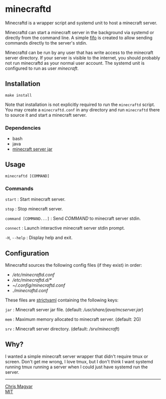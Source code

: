 # minecraftd

Minecraftd is a wrapper script and systemd unit to host a minecraft server.

Minecraftd can start a minecraft server in the background via systemd or
directly from the command line. A simple [fifo][fifo] is created to allow
sending commands directly to the server's stdin.

Minecraftd can be run by any user that has write access to the minecraft server
directory. If your server is visible to the internet, you should probably not
run minecraftd as your normal user account. The systemd unit is configured to
run as user *minecraft*.

## Installation

    make install

Note that installation is not explicitly required to run the `minecraftd`
script. You may create a `minecraftd.conf` in any directory and run
`minecraftd` there to source it and start a minecraft server.

### Dependencies
- bash
- java
- [minecraft server jar][mcjar]

## Usage

    minecraftd [COMMAND]

### Commands

`start`
: Start minecraft server.

`stop`
: Stop minecraft server.

`command [COMMAND...]`
: Send *COMMAND* to minecraft server stdin.

`connect`
: Launch interactive minecraft server stdin prompt.

`-H`, `--help`
: Display help and exit.

## Configuration

Minecraftd sources the following config files (if they exist) in order:
- */etc/minecraftd.conf*
- */etc/minecraftd.d/\**
- *~/.config/minecraftd.conf*
- *./minecraftd.conf*

These files are [strictyaml][syaml] containing the following keys:

`jar`
: Minecraft server jar file. (default: */usr/share/java/mcserver.jar*)

`mem`
: Maximum memory allocated to minecraft server. (default: 2G)

`srv`
: Minecraft server directory. (default: */srv/minecraft*)

## Why?

I wanted a simple minecraft server wrapper that didn't require tmux or screen.
Don't get me wrong, I love tmux, but I don't think I want systemd running tmux
running a server when I could just have systemd run the server.

----
[Chris Magyar](https://mags.zone)\
[MIT](https://opensource.org/licenses/MIT)

[fifo]: https://man7.org/linux/man-pages/man7/fifo.7.html
[mcjar]: https://www.minecraft.net/en-us/download/server
[syaml]: https://hitchdev.com/strictyaml/

<!--metadata:
author: Chris Magyar <c.magyar.ec@gmail.com>
description: Automated symbolic link creator.
keywords: uln, link, symbolic link
css: ../css/main.css
-->
